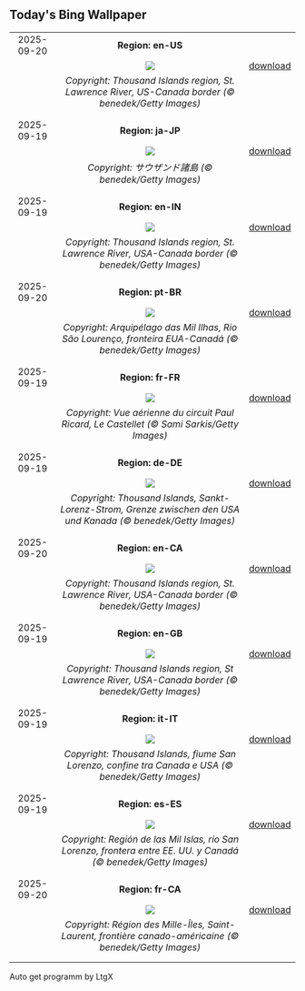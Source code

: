 ## Today's Bing Wallpaper
|      |      |      |
| :----: | :----: | :----: |
|2025-09-20|**Region: en-US**||
||![](https://www.bing.com/th?id=OHR.ThousandIslands_EN-US7884567746_UHD.jpg&pid=hp&w=1152&h=648&rs=1&c=4)| [download](https://www.bing.com/th?id=OHR.ThousandIslands_EN-US7884567746_UHD.jpg)|
||*Copyright: Thousand Islands region, St. Lawrence River, US-Canada border (© benedek/Getty Images)*
||
|||
|2025-09-19|**Region: ja-JP**||
||![](https://www.bing.com/th?id=OHR.ThousandIslands_JA-JP7633482914_UHD.jpg&pid=hp&w=1152&h=648&rs=1&c=4)| [download](https://www.bing.com/th?id=OHR.ThousandIslands_JA-JP7633482914_UHD.jpg)|
||*Copyright: サウザンド諸島 (© benedek/Getty Images)*
||
|||
|2025-09-19|**Region: en-IN**||
||![](https://www.bing.com/th?id=OHR.ThousandIslands_EN-IN6967814594_UHD.jpg&pid=hp&w=1152&h=648&rs=1&c=4)| [download](https://www.bing.com/th?id=OHR.ThousandIslands_EN-IN6967814594_UHD.jpg)|
||*Copyright: Thousand Islands region, St. Lawrence River, USA-Canada border (© benedek/Getty Images)*
||
|||
|2025-09-20|**Region: pt-BR**||
||![](https://www.bing.com/th?id=OHR.ThousandIslands_PT-BR6464136258_UHD.jpg&pid=hp&w=1152&h=648&rs=1&c=4)| [download](https://www.bing.com/th?id=OHR.ThousandIslands_PT-BR6464136258_UHD.jpg)|
||*Copyright: Arquipélago das Mil Ilhas, Rio São Lourenço, fronteira EUA-Canadá (© benedek/Getty Images)*
||
|||
|2025-09-19|**Region: fr-FR**||
||![](https://www.bing.com/th?id=OHR.BolDor_FR-FR4058003205_UHD.jpg&pid=hp&w=1152&h=648&rs=1&c=4)| [download](https://www.bing.com/th?id=OHR.BolDor_FR-FR4058003205_UHD.jpg)|
||*Copyright: Vue aérienne du circuit Paul Ricard, Le Castellet (© Sami Sarkis/Getty Images)*
||
|||
|2025-09-19|**Region: de-DE**||
||![](https://www.bing.com/th?id=OHR.ThousandIslands_DE-DE2717714260_UHD.jpg&pid=hp&w=1152&h=648&rs=1&c=4)| [download](https://www.bing.com/th?id=OHR.ThousandIslands_DE-DE2717714260_UHD.jpg)|
||*Copyright: Thousand Islands, Sankt-Lorenz-Strom, Grenze zwischen den USA und Kanada (© benedek/Getty Images)*
||
|||
|2025-09-20|**Region: en-CA**||
||![](https://www.bing.com/th?id=OHR.ThousandIslands_EN-CA4060601894_UHD.jpg&pid=hp&w=1152&h=648&rs=1&c=4)| [download](https://www.bing.com/th?id=OHR.ThousandIslands_EN-CA4060601894_UHD.jpg)|
||*Copyright: Thousand Islands region, St. Lawrence River, USA-Canada border (© benedek/Getty Images)*
||
|||
|2025-09-19|**Region: en-GB**||
||![](https://www.bing.com/th?id=OHR.ThousandIslands_EN-GB1501665871_UHD.jpg&pid=hp&w=1152&h=648&rs=1&c=4)| [download](https://www.bing.com/th?id=OHR.ThousandIslands_EN-GB1501665871_UHD.jpg)|
||*Copyright: Thousand Islands region, St Lawrence River, USA-Canada border (© benedek/Getty Images)*
||
|||
|2025-09-19|**Region: it-IT**||
||![](https://www.bing.com/th?id=OHR.ThousandIslands_IT-IT3559325500_UHD.jpg&pid=hp&w=1152&h=648&rs=1&c=4)| [download](https://www.bing.com/th?id=OHR.ThousandIslands_IT-IT3559325500_UHD.jpg)|
||*Copyright: Thousand Islands, fiume San Lorenzo, confine tra Canada e USA (© benedek/Getty Images)*
||
|||
|2025-09-19|**Region: es-ES**||
||![](https://www.bing.com/th?id=OHR.ThousandIslands_ES-ES0457398976_UHD.jpg&pid=hp&w=1152&h=648&rs=1&c=4)| [download](https://www.bing.com/th?id=OHR.ThousandIslands_ES-ES0457398976_UHD.jpg)|
||*Copyright: Región de las Mil Islas, río San Lorenzo, frontera entre EE. UU. y Canadá (© benedek/Getty Images)*
||
|||
|2025-09-20|**Region: fr-CA**||
||![](https://www.bing.com/th?id=OHR.ThousandIslands_FR-CA2696855753_UHD.jpg&pid=hp&w=1152&h=648&rs=1&c=4)| [download](https://www.bing.com/th?id=OHR.ThousandIslands_FR-CA2696855753_UHD.jpg)|
||*Copyright: Région des Mille-Îles, Saint-Laurent, frontière canado-américaine (© benedek/Getty Images)*
||
|||

Auto get programm by LtgX
